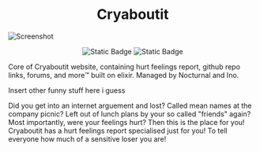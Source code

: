 <h1 align="center">Cryaboutit</h1>

![Screenshot](https://raw.githubusercontent.com/NemesisBoop/Cryabout.it/main/banner-fixed.png)
<p align="center">
  <img alt="Static Badge" src="https://img.shields.io/badge/elixir-%234B275F.svg?style=for-the-badge&logo=elixir&logoColor=white"</img>
  <img alt="Static Badge" src="https://img.shields.io/badge/html5-%23E34F26.svg?style=for-the-badge&logo=html5&logoColor=white"</img>
</p>
Core of Cryaboutit website, containing hurt feelings report, github repo links, forums, and more™️ built on elixir. Managed by Nocturnal and Ino.

Insert other funny stuff here i guess

Did you get into an internet arguement and lost? Called mean names at the company picnic? Left out of lunch plans by your so called "friends" again? Most importantly, were your feelings hurt? Then this is the place for you! Cryaboutit has a hurt feelings report specialised just for you! To tell everyone how much of a sensitive loser you are!
